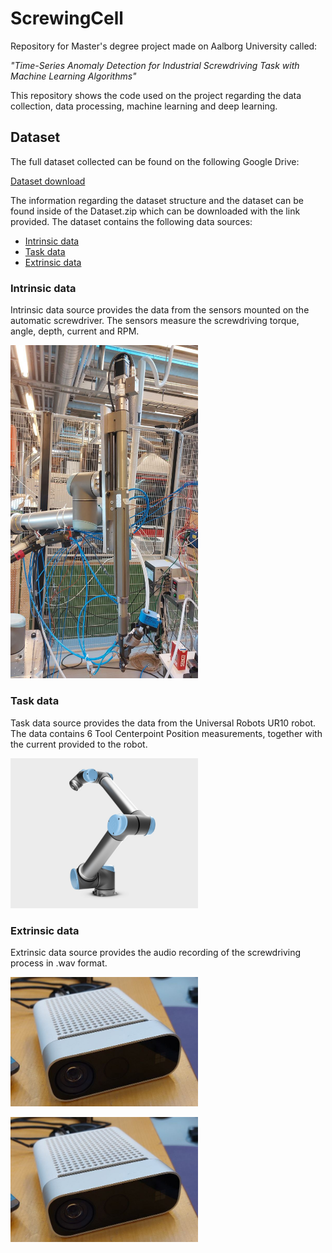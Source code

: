# ScrewingCell
Repository for Master's degree project made on Aalborg University called:

*"Time-Series Anomaly Detection for
Industrial Screwdriving Task with Machine
Learning Algorithms"*

This repository shows the code used on the project regarding the data collection, data processing, machine learning and deep learning.

## Dataset
The full dataset collected can be found on the following Google Drive:

[Dataset download](https://drive.google.com/file/d/1yo6eICPlD_ZEKKhkYUrDPdh4wYatlIMv/view?usp=drive_link)

The information regarding the dataset structure and the dataset can be found inside of the Dataset.zip which can be downloaded with the link provided. The dataset contains the following data sources:

- [Intrinsic data](#intrinsic-data)
- [Task data](#task-data)
- [Extrinsic data](#extrinsic-data)

### <a id="intrinsic-data"></a>Intrinsic data
Intrinsic data source provides the data from the sensors mounted on the automatic screwdriver. The sensors measure the screwdriving torque, angle, depth, current and RPM.

<img src="./Images/Automatic_Screwdriver.jpg" width="300">

### <a id="task-data"></a>Task data
Task data source provides the data from the Universal Robots UR10 robot. The data contains 6 Tool Centerpoint Position measurements, together with the current provided to the robot.

<img src="./Images/UR10.jpg" width="300">

### <a id="extrinsic-data"></a>Extrinsic data
Extrinsic data source provides the audio recording of the screwdriving process in .wav format.

<img src="./Images/Azure_Kinect_DK.jpg" width="300">

<a href="#item-3"><img src="./images/Azure%20Kinect%20DK.jpg" alt="Image 3" width="300" height="200"></a>

